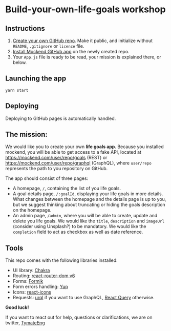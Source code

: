 # Build-your-own-life-goals workshop

## Instructions

1. [Create your own GitHub repo](https://github.com/new). Make it public, and initialize without `README`, `.gitignore` or `licence` file.
2. [Install Mockend GitHub app](https://github.com/apps/mockend) on the newly created repo.
3. Your `App.js` file is ready to be read, your mission is explained there, or below.

## Launching the app

```
yarn start
```

## Deploying

Deploying to GitHub pages is automatically handled.

## The mission:

We would like you to create your own **life goals app**. Because you installed mockend, you will be able to get access to a fake API, located at https://mockend.com/user/repo/goals (REST) or https://mockend.com/user/repo/graphql (GraphQL), where `user/repo` represents the path to you repository on GitHub.

The app should consist of three pages:

- A homepage, `/`, containing the list of you life goals.
- A goal details page, `/:goalId`, displaying your life goals in more details. What changes between the homepage and the details page is up to you, but we suggest thinking about truncating or hiding the goals description on the homepage.
- An admin page, `/admin`, where you will be able to create, update and delete you life goals. We would like the `title`, `description` and `imageUrl` (consider using Unsplash?) to be mandatory. We would like the `completion` field to act as checkbox as well as date reference.

## Tools

This repo comes with the following libraries installed:

- UI library: [Chakra](https://chakra-ui.com/)
- Routing: [react-router-dom v6](https://reacttraining.com/blog/react-router-v6-pre/)
- Forms: [Formik](https://formik.org/docs/overview)
- Form errors handling: [Yup](https://github.com/jquense/yup#api)
- Icons: [react-icons](https://react-icons.github.io/react-icons/)
- Requests: [urql](https://formidable.com/open-source/urql/docs/) if you want to use GraphQL, [React Query](https://react-query.tanstack.com/) otherwise.

**Good luck!**

If you want to react out for help, questions or clarifications, we are on twitter, [TymateEng](https://twitter.com/TymateEng)
